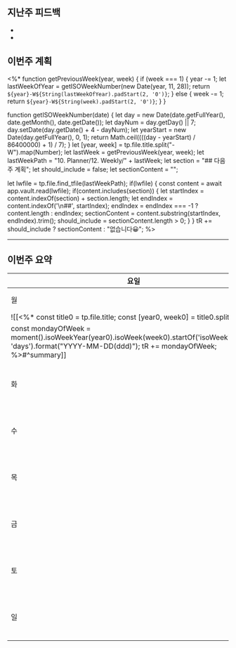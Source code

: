 ## 지난주 피드백
- 
- 

## 이번주 계획

<%* 
function getPreviousWeek(year, week) { 
if (week === 1) { 
	year -= 1; 
	let lastWeekOfYear = getISOWeekNumber(new Date(year, 11, 28)); 
	return `${year}-W${String(lastWeekOfYear).padStart(2, '0')}`; 
	} else {
		week -= 1; 
		return `${year}-W${String(week).padStart(2, '0')}`; 
	} 
} 

function getISOWeekNumber(date) { 
	let day = new Date(date.getFullYear(), date.getMonth(), date.getDate()); 
	let dayNum = day.getDay() || 7; day.setDate(day.getDate() + 4 - dayNum); 
	let yearStart = new Date(day.getFullYear(), 0, 1); 
	return Math.ceil((((day - yearStart) / 86400000) + 1) / 7); 
} 
let [year, week] = tp.file.title.split("-W").map(Number); 
let lastWeek = getPreviousWeek(year, week); 
let lastWeekPath = "10. Planner/12. Weekly/" + lastWeek; 
let section = "## 다음 주 계획"; 
let should_include = false; 
let sectionContent = ""; 

let lwfile = tp.file.find_tfile(lastWeekPath); 
if(lwfile) { 
	const content = await app.vault.read(lwfile); 
	if(content.includes(section)) { 
		let startIndex = content.indexOf(section) + section.length;
		let endIndex = content.indexOf('\n##', startIndex); 
		endIndex = endIndex === -1 ? content.length : endIndex; 
		sectionContent = content.substring(startIndex, endIndex).trim(); 
		should_include = sectionContent.length > 0; 
		} 
} 
tR += should_include ? sectionContent : "없습니다😀";
%>

---
## 이번주 요약
| 요일  | 날짜                                                                                 | 내용                                                                                                                                                                                                                                             |     |     |                                                                                                   |                                                                                                                                                                                                                                                  |     |     |                                                                                                   |                                                                                                                                                                                                                                                      |     |     |                                                                                                   |                                                                                                                                                                                                                                                    |     |     |                                                                                                   |                                                                                                                                                                                                                                                |     |     |                                                                                                   |                                                                                                                                                                                                                                                    |     |     |                                                                                                   |                                                                                                                                                                                                                                                |
| --- | ---------------------------------------------------------------------------------- | ---------------------------------------------------------------------------------------------------------------------------------------------------------------------------------------------------------------------------------------------- | --- | --- | ------------------------------------------------------------------------------------------------- | ------------------------------------------------------------------------------------------------------------------------------------------------------------------------------------------------------------------------------------------------ | --- | --- | ------------------------------------------------------------------------------------------------- | ---------------------------------------------------------------------------------------------------------------------------------------------------------------------------------------------------------------------------------------------------- | --- | --- | ------------------------------------------------------------------------------------------------- | -------------------------------------------------------------------------------------------------------------------------------------------------------------------------------------------------------------------------------------------------- | --- | --- | ------------------------------------------------------------------------------------------------- | ---------------------------------------------------------------------------------------------------------------------------------------------------------------------------------------------------------------------------------------------- | --- | --- | ------------------------------------------------------------------------------------------------- | -------------------------------------------------------------------------------------------------------------------------------------------------------------------------------------------------------------------------------------------------- | --- | --- | ------------------------------------------------------------------------------------------------- | ---------------------------------------------------------------------------------------------------------------------------------------------------------------------------------------------------------------------------------------------- |
| 월   | `$=moment("<% tp.file.title %>", "YYYY-[W]WW").startOf('isoWeek').format("MM-DD")` 
| ![[<%* const title0 = tp.file.title; const [year0, week0] = title0.split("-W"); 
const mondayOfWeek = moment().isoWeekYear(year0).isoWeek(week0).startOf('isoWeek').add(0, 'days').format("YYYY-MM-DD(ddd)"); tR += mondayOfWeek; %>#^summary]] |    
| 화   | `$=moment("<% tp.file.title %>", "YYYY-[W]WW").startOf('isoWeek').add(1, 'days').format("MM-DD")` | ![[<%* const title1 = tp.file.title; const [year1, week1] = title1.split("-W"); const tuesdayOfWeek = moment().isoWeekYear(year1).isoWeek(week1).startOf('isoWeek').add(1, 'days').format("YYYY-MM-DD(ddd)"); tR += tuesdayOfWeek; %>#^summary]] |     
| 수   | `$=moment("<% tp.file.title %>", "YYYY-[W]WW").startOf('isoWeek').add(2, 'days').format("MM-DD")` | ![[<%* const title2 = tp.file.title; const [year2, week2] = title2.split("-W"); const wednesdayOfWeek = moment().isoWeekYear(year2).isoWeek(week2).startOf('isoWeek').add(2, 'days').format("YYYY-MM-DD(ddd)"); tR += wednesdayOfWeek; %>#^summary]] |    
| 목   | `$=moment("<% tp.file.title %>", "YYYY-[W]WW").startOf('isoWeek').add(3, 'days').format("MM-DD")` | ![[<%* const title3 = tp.file.title; const [year3, week3] = title3.split("-W"); const thursdayOfWeek = moment().isoWeekYear(year3).isoWeek(week3).startOf('isoWeek').add(3, 'days').format("YYYY-MM-DD(ddd)"); tR += thursdayOfWeek; %>#^summary]] |   
| 금   | `$=moment("<% tp.file.title %>", "YYYY-[W]WW").startOf('isoWeek').add(4, 'days').format("MM-DD")` | ![[<%* const title4 = tp.file.title; const [year4, week4] = title4.split("-W"); const fridayOfWeek = moment().isoWeekYear(year4).isoWeek(week4).startOf('isoWeek').add(4, 'days').format("YYYY-MM-DD(ddd)"); tR += fridayOfWeek; %>#^summary]] |     
| 토   | `$=moment("<% tp.file.title %>", "YYYY-[W]WW").startOf('isoWeek').add(5, 'days').format("MM-DD")` | ![[<%* const title5 = tp.file.title; const [year5, week5] = title5.split("-W"); const saturdayOfWeek = moment().isoWeekYear(year5).isoWeek(week5).startOf('isoWeek').add(5, 'days').format("YYYY-MM-DD(ddd)"); tR += saturdayOfWeek; %>#^summary]] |     
| 일   | `$=moment("<% tp.file.title %>", "YYYY-[W]WW").startOf('isoWeek').add(6, 'days').format("MM-DD")` | ![[<%* const title6 = tp.file.title; const [year6, week6] = title6.split("-W"); const sundayOfWeek = moment().isoWeekYear(year5).isoWeek(week5).startOf('isoWeek').add(6, 'days').format("YYYY-MM-DD(ddd)"); tR += sundayOfWeek; %>#^summary]] |